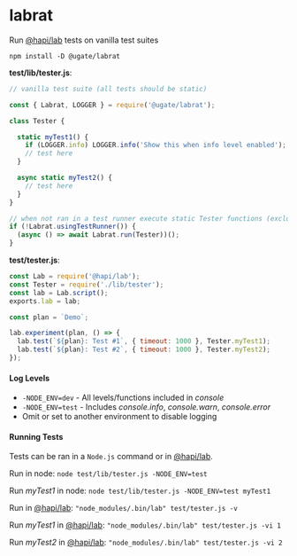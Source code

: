 # labrat
Run [@hapi/lab](https://github.com/hapijs/lab) tests on vanilla test suites

`npm install -D @ugate/labrat`

__test/lib/tester.js__:
```js
// vanilla test suite (all tests should be static)

const { Labrat, LOGGER } = require('@ugate/labrat');

class Tester {

  static myTest1() {
    if (LOGGER.info) LOGGER.info('Show this when info level enabled');
    // test here
  }

  async static myTest2() {
    // test here
  }
}

// when not ran in a test runner execute static Tester functions (excluding what's passed into Labrat.run) 
if (!Labrat.usingTestRunner()) {
  (async () => await Labrat.run(Tester))();
}
```

__test/tester.js__:
```js
const Lab = require('@hapi/lab');
const Tester = require('./lib/tester');
const lab = Lab.script();
exports.lab = lab;

const plan = `Demo`;

lab.experiment(plan, () => {
  lab.test(`${plan}: Test #1`, { timeout: 1000 }, Tester.myTest1);
  lab.test(`${plan}: Test #2`, { timeout: 1000 }, Tester.myTest2);
});
```

#### Log Levels
- `-NODE_ENV=dev` - All levels/functions included in _console_
- `-NODE_ENV=test` - Includes _console.info_, _console.warn_, _console.error_
- Omit or set to another environment to disable logging

#### Running Tests
Tests can be ran in a `Node.js` command or in [@hapi/lab](https://github.com/hapijs/lab).

Run in node:
`node test/lib/tester.js -NODE_ENV=test`

Run _myTest1_ in node:
`node test/lib/tester.js -NODE_ENV=test myTest1`

Run in [@hapi/lab](https://github.com/hapijs/lab):
`"node_modules/.bin/lab" test/tester.js -v`

Run _myTest1_ in [@hapi/lab](https://github.com/hapijs/lab):
`"node_modules/.bin/lab" test/tester.js -vi 1`

Run _myTest2_ in [@hapi/lab](https://github.com/hapijs/lab):
`"node_modules/.bin/lab" test/tester.js -vi 2`